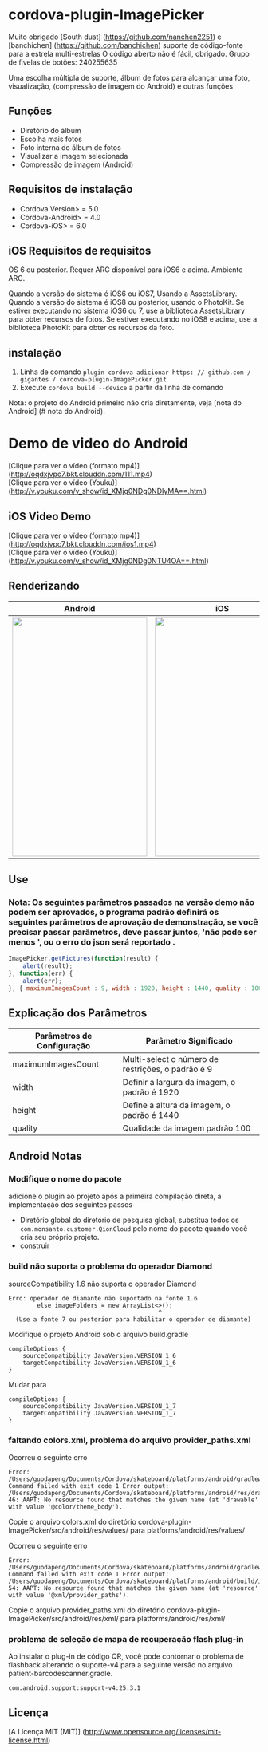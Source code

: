 # cordova-plugin-ImagePicker

Muito obrigado [South dust] (https://github.com/nanchen2251) e [banchichen] (https://github.com/banchichen) suporte de código-fonte para a estrela multi-estrelas O código aberto não é fácil, obrigado. Grupo de fivelas de botões: 240255635

Uma escolha múltipla de suporte, álbum de fotos para alcançar uma foto, visualização, (compressão de imagem do Android) e outras funções

## Funções

- Diretório do álbum
- Escolha mais fotos
- Foto interna do álbum de fotos
- Visualizar a imagem selecionada
- Compressão de imagem (Android)

## Requisitos de instalação

- Cordova Version> = 5.0
- Cordova-Android> = 4.0
- Cordova-iOS> = 6.0

## iOS Requisitos de requisitos

OS 6 ou posterior. Requer ARC disponível para iOS6 e acima. Ambiente ARC.

Quando a versão do sistema é iOS6 ou iOS7, Usando a AssetsLibrary. Quando a versão do sistema é iOS8 ou posterior, usando o PhotoKit. Se estiver executando no sistema iOS6 ou 7, use a biblioteca AssetsLibrary para obter recursos de fotos. Se estiver executando no iOS8 e acima, use a biblioteca PhotoKit para obter os recursos da foto.

## instalação

1. Linha de comando `plugin cordova adicionar https: // github.com / gigantes / cordova-plugin-ImagePicker.git`
2. Execute `cordova build --device` a partir da linha de comando

Nota: o projeto do Android primeiro não cria diretamente, veja [nota do Android] (# nota do Android).

# Demo de video do Android

[Clique para ver o vídeo (formato mp4)] (http://oqdxjvpc7.bkt.clouddn.com/111.mp4) <br>
[Clique para ver o vídeo (Youku)] (http://v.youku.com/v_show/id_XMjg0NDg0NDIyMA==.html)

## iOS Video Demo

[Clique para ver o vídeo (formato mp4)] (http://oqdxjvpc7.bkt.clouddn.com/ios1.mp4) <br>
[Clique para ver o vídeo (Youku)] (http://v.youku.com/v_show/id_XMjg0NDg0NTU4OA==.html)

## Renderizando

| Android         | iOS          |
|:---------------:|:------------:|
| <img src="./res/android.png" width="270px" height="480"> | <img src="./res/ios.jpg" width="270px" height="480"> |

## Use

### Nota: Os seguintes parâmetros passados na versão demo não podem ser aprovados, o programa padrão definirá os seguintes parâmetros de aprovação de demonstração, se você precisar passar parâmetros, deve passar juntos, 'não pode ser menos ', ou o erro do json será reportado .

```javascript
ImagePicker.getPictures(function(result) {
    alert(result);
}, function(err) {
    alert(err);
}, { maximumImagesCount : 9, width : 1920, height : 1440, quality : 100 });
```

## Explicação dos Parâmetros

Parâmetros de Configuração | Parâmetro Significado
-------------------------- | ----------------------------------------------------
maximumImagesCount         | Multi-select o número de restrições, o padrão é 9   
width                      | Definir a largura da imagem, o padrão é 1920
height                     | Define a altura da imagem, o padrão é 1440
quality                    | Qualidade da imagem padrão 100

## Android Notas

### Modifique o nome do pacote
adicione o plugin ao projeto após a primeira compilação direta, a implementação dos seguintes passos

- Diretório global do diretório de pesquisa global, substitua todos os `com.monsanto.customer.QionCloud` pelo nome do pacote quando você cria seu próprio projeto.
- construir

### build não suporta o problema do operador Diamond
sourceCompatibility 1.6 não suporta o operador Diamond
```
Erro: operador de diamante não suportado na fonte 1.6
        else imageFolders = new ArrayList<>();
                                          ^
  (Use a fonte 7 ou posterior para habilitar o operador de diamante)
```
Modifique o projeto Android sob o arquivo build.gradle
```
compileOptions {
    sourceCompatibility JavaVersion.VERSION_1_6
    targetCompatibility JavaVersion.VERSION_1_6
}
```
Mudar para
```
compileOptions {
    sourceCompatibility JavaVersion.VERSION_1_7
    targetCompatibility JavaVersion.VERSION_1_7
}
```

### faltando colors.xml, problema do arquivo provider_paths.xml
Ocorreu o seguinte erro
```
Error: /Users/guodapeng/Documents/Cordova/skateboard/platforms/android/gradlew: Command failed with exit code 1 Error output:
/Users/guodapeng/Documents/Cordova/skateboard/platforms/android/res/drawable/selector_back_press.xml:4:29-46: AAPT: No resource found that matches the given name (at 'drawable' with value '@color/theme_body').
```
Copie o arquivo colors.xml do diretório cordova-plugin-ImagePicker/src/android/res/values/ para platforms/android/res/values/

Ocorreu o seguinte erro
```
Error: /Users/guodapeng/Documents/Cordova/skateboard/platforms/android/gradlew: Command failed with exit code 1 Error output:
/Users/guodapeng/Documents/Cordova/skateboard/platforms/android/build/intermediates/manifests/full/debug/AndroidManifest.xml:66:35-54: AAPT: No resource found that matches the given name (at 'resource' with value '@xml/provider_paths').
```
Copie o arquivo provider_paths.xml do diretório cordova-plugin-ImagePicker/src/android/res/xml/ para platforms/android/res/xml/
### problema de seleção de mapa de recuperação flash plug-in
Ao instalar o plug-in de código QR, você pode contornar o problema de flashback alterando o suporte-v4 para a seguinte versão no arquivo patient-barcodescanner.gradle.
```
com.android.support:support-v4:25.3.1
```

## Licença

[A Licença MIT (MIT)] (http://www.opensource.org/licenses/mit-license.html)
